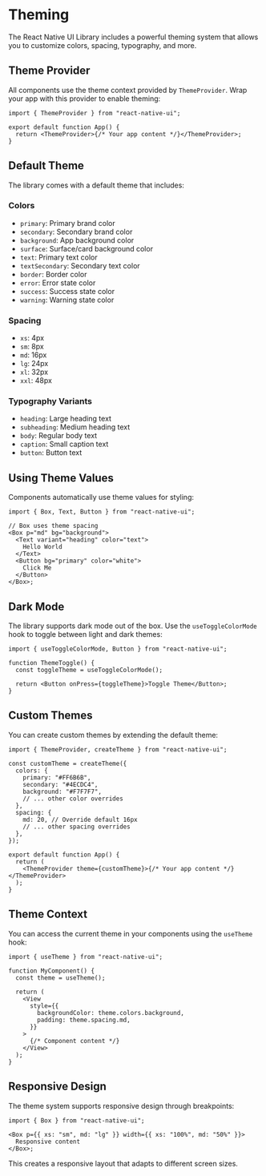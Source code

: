 # Theming

The React Native UI Library includes a powerful theming system that allows you to customize colors, spacing, typography, and more.

## Theme Provider

All components use the theme context provided by `ThemeProvider`. Wrap your app with this provider to enable theming:

```tsx
import { ThemeProvider } from "react-native-ui";

export default function App() {
  return <ThemeProvider>{/* Your app content */}</ThemeProvider>;
}
```

## Default Theme

The library comes with a default theme that includes:

### Colors

- `primary`: Primary brand color
- `secondary`: Secondary brand color
- `background`: App background color
- `surface`: Surface/card background color
- `text`: Primary text color
- `textSecondary`: Secondary text color
- `border`: Border color
- `error`: Error state color
- `success`: Success state color
- `warning`: Warning state color

### Spacing

- `xs`: 4px
- `sm`: 8px
- `md`: 16px
- `lg`: 24px
- `xl`: 32px
- `xxl`: 48px

### Typography Variants

- `heading`: Large heading text
- `subheading`: Medium heading text
- `body`: Regular body text
- `caption`: Small caption text
- `button`: Button text

## Using Theme Values

Components automatically use theme values for styling:

```tsx
import { Box, Text, Button } from "react-native-ui";

// Box uses theme spacing
<Box p="md" bg="background">
  <Text variant="heading" color="text">
    Hello World
  </Text>
  <Button bg="primary" color="white">
    Click Me
  </Button>
</Box>;
```

## Dark Mode

The library supports dark mode out of the box. Use the `useToggleColorMode` hook to toggle between light and dark themes:

```tsx
import { useToggleColorMode, Button } from "react-native-ui";

function ThemeToggle() {
  const toggleTheme = useToggleColorMode();

  return <Button onPress={toggleTheme}>Toggle Theme</Button>;
}
```

## Custom Themes

You can create custom themes by extending the default theme:

```tsx
import { ThemeProvider, createTheme } from "react-native-ui";

const customTheme = createTheme({
  colors: {
    primary: "#FF6B6B",
    secondary: "#4ECDC4",
    background: "#F7F7F7",
    // ... other color overrides
  },
  spacing: {
    md: 20, // Override default 16px
    // ... other spacing overrides
  },
});

export default function App() {
  return (
    <ThemeProvider theme={customTheme}>{/* Your app content */}</ThemeProvider>
  );
}
```

## Theme Context

You can access the current theme in your components using the `useTheme` hook:

```tsx
import { useTheme } from "react-native-ui";

function MyComponent() {
  const theme = useTheme();

  return (
    <View
      style={{
        backgroundColor: theme.colors.background,
        padding: theme.spacing.md,
      }}
    >
      {/* Component content */}
    </View>
  );
}
```

## Responsive Design

The theme system supports responsive design through breakpoints:

```tsx
import { Box } from "react-native-ui";

<Box p={{ xs: "sm", md: "lg" }} width={{ xs: "100%", md: "50%" }}>
  Responsive content
</Box>;
```

This creates a responsive layout that adapts to different screen sizes.
